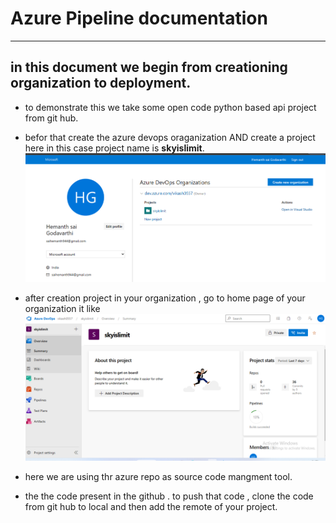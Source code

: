 # **Azure Pipeline documentation**
----------------------------------
## in this document we begin from creationing organization to deployment. 
* to demonstrate this we take some open code python based api project from git hub.

* befor that create the azure devops oraganization  AND create a project here in this case        project   name is **skyislimit**. 
 ![](img\1.png)  
* after creation project in your organization , go to home page of your organization it like 
 ![](img\projecthomepage.png)
* here we are using thr azure repo as source code mangment tool.
* the the code present in the github . to push that code , clone the code from git hub to local and then add the remote of your project.
  ```
  ```